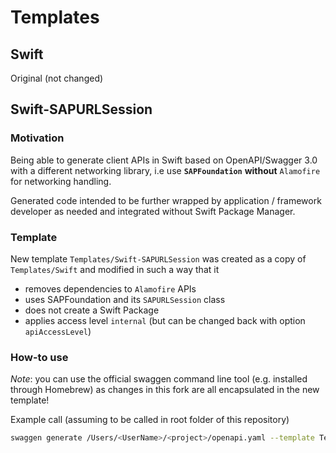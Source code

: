 # Templates

## Swift

Original (not changed)

## Swift-SAPURLSession

### Motivation

Being able to generate client APIs in Swift based on OpenAPI/Swagger 3.0 with a different networking library, i.e use **`SAPFoundation`** **without** `Alamofire` for networking handling.

Generated code intended to be further wrapped by application / framework developer as needed and integrated without Swift Package Manager.

### Template

New template `Templates/Swift-SAPURLSession` was created as a copy of `Templates/Swift` and modified in such a way that it
- removes dependencies to `Alamofire` APIs
- uses SAPFoundation and its `SAPURLSession` class
- does not create a Swift Package
- applies access level `internal` (but can be changed back with option `apiAccessLevel`)

### How-to use

*Note*: you can use the official swaggen command line tool (e.g. installed through Homebrew) as changes in this fork are all encapsulated in the new template! 

Example call (assuming to be called in root folder of this repository)

```bash
swaggen generate /Users/<UserName>/<project>/openapi.yaml --template Templates/Swift-SAPURLSession --destination /Users/<UserName>/<project>/generation --option name:MyService
```
